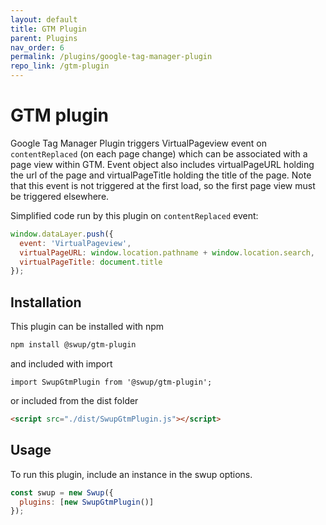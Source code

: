 ```yaml
---
layout: default
title: GTM Plugin
parent: Plugins
nav_order: 6
permalink: /plugins/google-tag-manager-plugin
repo_link: /gtm-plugin
---
```


# GTM plugin
Google Tag Manager Plugin triggers VirtualPageview event on `contentReplaced` (on each page change) which can be associated with a page view within GTM.
Event object also includes virtualPageURL holding the url of the page and virtualPageTitle holding the title of the page.
Note that this event is not triggered at the first load, so the first page view must be triggered elsewhere.

Simplified code run by this plugin on `contentReplaced` event:

```javascript
window.dataLayer.push({
  event: 'VirtualPageview',
  virtualPageURL: window.location.pathname + window.location.search,
  virtualPageTitle: document.title
});
```

## Installation
This plugin can be installed with npm

```bash
npm install @swup/gtm-plugin
```

and included with import

```shell
import SwupGtmPlugin from '@swup/gtm-plugin';
```

or included from the dist folder

```html
<script src="./dist/SwupGtmPlugin.js"></script>
```

## Usage

To run this plugin, include an instance in the swup options.

```javascript
const swup = new Swup({
  plugins: [new SwupGtmPlugin()]
});
```
